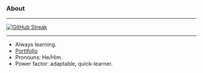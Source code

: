 ### About

---

[![GitHub Streak](https://streak-stats.demolab.com?user=durgeshbg&theme=highcontrast&border_radius=5)](https://git.io/streak-stats)

---

-   Always learning.
-   [Portifolio](https://durgeshbg.github.io/homepage)
-   Pronouns: He/Him.
-   Power factor: adaptable, quick-learner.

